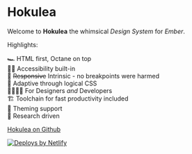 # Hokulea

Welcome to **Hokulea** the whimsical _Design System_ for _Ember_.

Highlights:

🏎 HTML first, Octane on top<br>
🧑‍🦽 Accessibility built-in<br>
📐 ~~Responsive~~ Intrinsic - no breakpoints were harmed<br>
🌿 Adaptive through logical CSS<br>
🧑‍🎨🧑‍💻 For Designers _and_ Developers<br>
🏗 Toolchain for fast productivity included<br>
🎨 Theming support<br>
🧪 Research driven<br>

[Hokulea on Github](https://github.com/hokulea/hokulea)

<a href="https://www.netlify.com"> <img src="https://www.netlify.com/v3/img/components/netlify-light.svg" alt="Deploys by Netlify" /> </a>
